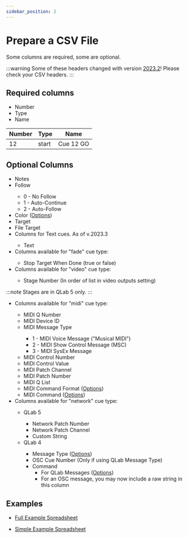 ```yaml
---
sidebar_position: 2
---
```


# Prepare a CSV File

Some columns are required, some are optional.

:::warning
Some of these headers changed with version [2023.2](/releases/2023/2)! Please check your CSV headers.
:::

## Required columns
- Number
- Type
- Name

| Number | Type | Name |
| ------ | ------ | ------ |
| 12 | start | Cue 12 GO |

## Optional Columns

<ul>
    <li>Notes</li>
    <li>Follow</li>
    <ul>
        <li>0 - No Follow</li>
        <li>1 - Auto-Continue</li>
        <li>2 - Auto-Follow</li>
    </ul>
    <li>Color (<a href="https://qlab.app/docs/v4/scripting/osc-dictionary-v4/#cuecue_numbercolorname-string" target="_blank">Options</a>)</li>
    <li>Target</li>
    <li>File Target</li>
    <li>Columns for Text cues. As of v.2023.3</li>
    <ul>
        <li>Text</li>
    </ul>
    <li>Columns available for "fade" cue type:</li>
    <ul>
        <li>Stop Target When Done (true or false)</li>
    </ul>
    <li>Columns available for "video" cue type:</li>
    <ul>
        <li>Stage Number (In order of list in video outputs setting)</li>
    </ul>
</ul>

:::note
Stages are in QLab 5 only.
:::

<ul>
    <li>Columns available for "midi" cue type:</li>
    <ul>
        <li>MIDI Q Number</li>
        <li>MIDI Device ID</li>
        <li>MIDI Message Type</li>
        <ul>
            <li>1 - MIDI Voice Message ("Musical MIDI")</li>
            <li>2 - MIDI Show Control Message (MSC)</li>
            <li>3 - MIDI SysEx Message</li>
        </ul>
        <li>MIDI Control Number</li>
        <li>MIDI Control Value</li>
        <li>MIDI Patch Channel</li>
        <li>MIDI Patch Number</li>
        <li>MIDI Q List</li>
        <li>MIDI Command Format (<a href="https://qlab.app/docs/v5/scripting/parameter-reference/#midi-show-control-command-format-types" target="_blank">Options</a>)</li>
        <li>MIDI Command (<a href="https://qlab.app/docs/v5/scripting/parameter-reference/#midi-show-control-commands" target="_blank">Options</a>)</li>
    </ul>
    <li>Columns available for "network" cue type:</li>
    <ul>
        <li>QLab 5</li>
        <ul>
            <li>Network Patch Number</li>
            <li>Network Patch Channel</li>
            <li>Custom String</li>
        </ul>
        <li>QLab 4</li>
        <ul>
            <li>Message Type (<a href="https://qlab.app/docs/v4/scripting/osc-dictionary-v4/#cuecue_numbermessagetype-number" target="_blank">Options</a>)</li>
            <li>OSC Cue Number (Only if using QLab Message Type)</li>
            <li>
                Command
                <ul>
                    <li>
                    For QLab Messages (<a href="https://qlab.app/docs/v4/scripting/osc-dictionary-v4/#cuecue_numberqlabcommand-number" target="_blank">Options</a>)
                    </li>
                    <li>For an OSC message, you may now include a raw string in this column</li>
                </ul>
            </li>
        </ul>
    </ul>
</ul>

## Examples

- [Full Example Spreadsheet](https://github.com/fross123/csv_to_qlab/blob/main/app/static/example_file/example.csv)

- [Simple Example Spreadsheet](https://github.com/fross123/csv_to_qlab/blob/main/app/static/example_file/simple.csv)